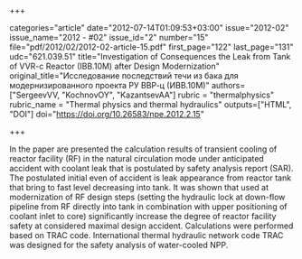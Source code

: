 +++

categories="article"
date="2012-07-14T01:09:53+03:00"
issue="2012-02"
issue_name="2012 - #02"
issue_id="2"
number="15"
file="pdf/2012/02/2012-02-article-15.pdf"
first_page="122"
last_page="131"
udc="621.039.51"
title="Investigation of Consequences the Leak from Tank of VVR-c Reactor (IBB.10M) after Design Modernization"
original_title="Исследование последствий течи из бака для модернизированного проекта РУ ВВР-ц (ИВВ.10М)"
authors=["SergeevVV, "KochnovOY", "KazantsevAA"]
rubric = "thermalphysics"
rubric_name = "Thermal physics and thermal hydraulics"
outputs=["HTML", "DOI"]
doi="https://doi.org/10.26583/npe.2012.2.15"

+++

In the paper are presented the calculation results of transient cooling of reactor facility (RF) in the natural circulation mode under anticipated accident with coolant leak that is postulated by safety analysis report (SAR). The postulated initial even of accident is leak appearance from reactor tank that bring to fast level decreasing into tank. It was shown that used at modernization of RF design steps (setting the hydraulic lock at down-flow pipeline from RF directly into tank in combination with upper positioning of coolant inlet to core) significantly increase the degree of reactor facility safety at considered maximal design accident. Calculations were performed based on TRAC code. International thermal hydraulic network code TRAC was designed for the safety analysis of water-cooled NPP.